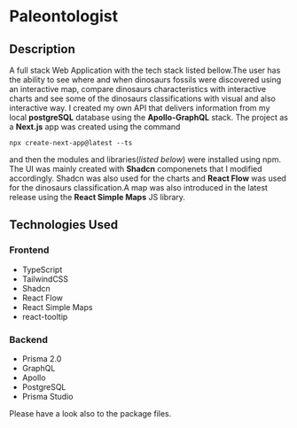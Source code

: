 # Paleontologist

## Description<br>



A full stack Web Application with the tech stack listed bellow.The user has the ability to see where and when dinosaurs fossils were discovered using an interactive map, compare dinosaurs characteristics with interactive charts and see some of the dinosaurs classifications with visual and also interactive way. I created my own API that delivers information from my local **postgreSQL** database using the **Apollo-GraphQL** stack. The project as a **Next.js** app was created using the command
```
npx create-next-app@latest --ts
```
and then the modules and libraries(*listed below*) were installed using npm.
The UI was mainly created with **Shadcn** componenets that I modified accordingly. Shadcn was also used for the charts and **React Flow** was used for the dinosaurs classification.A map was also introduced in the latest release using the **React Simple Maps** JS library.

## Technologies Used<br>

### Frontend

* TypeScript
* TailwindCSS
* Shadcn
* React Flow
* React Simple Maps
* react-tooltip



### Backend

* Prisma 2.0
* GraphQL
* Apollo
* PostgreSQL
* Prisma Studio

Please have a look also to the package files.
